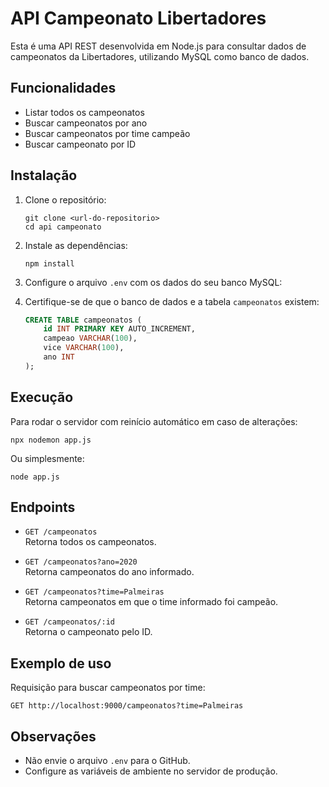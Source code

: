 # API Campeonato Libertadores

Esta é uma API REST desenvolvida em Node.js para consultar dados de campeonatos da Libertadores, utilizando MySQL como banco de dados.

## Funcionalidades

- Listar todos os campeonatos
- Buscar campeonatos por ano
- Buscar campeonatos por time campeão
- Buscar campeonato por ID

## Instalação

1. Clone o repositório:

   ```
   git clone <url-do-repositorio>
   cd api campeonato
   ```

2. Instale as dependências:

   ```
   npm install
   ```

3. Configure o arquivo `.env` com os dados do seu banco MySQL:

4. Certifique-se de que o banco de dados e a tabela `campeonatos` existem:
   ```sql
   CREATE TABLE campeonatos (
       id INT PRIMARY KEY AUTO_INCREMENT,
       campeao VARCHAR(100),
       vice VARCHAR(100),
       ano INT
   );
   ```

## Execução

Para rodar o servidor com reinício automático em caso de alterações:

```
npx nodemon app.js
```

Ou simplesmente:

```
node app.js
```

## Endpoints

- `GET /campeonatos`  
  Retorna todos os campeonatos.

- `GET /campeonatos?ano=2020`  
  Retorna campeonatos do ano informado.

- `GET /campeonatos?time=Palmeiras`  
  Retorna campeonatos em que o time informado foi campeão.

- `GET /campeonatos/:id`  
  Retorna o campeonato pelo ID.

## Exemplo de uso

Requisição para buscar campeonatos por time:

```
GET http://localhost:9000/campeonatos?time=Palmeiras
```

## Observações

- Não envie o arquivo `.env` para o GitHub.
- Configure as variáveis de ambiente no servidor de produção.
